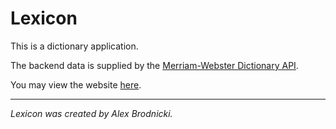 # Lexicon
This is a dictionary application.

The backend data is supplied by the [Merriam-Webster Dictionary API](https://dictionaryapi.com/).

You may view the website [here](https://apbrodnicki.com/lexicon).
___
*Lexicon was created by Alex Brodnicki.*
